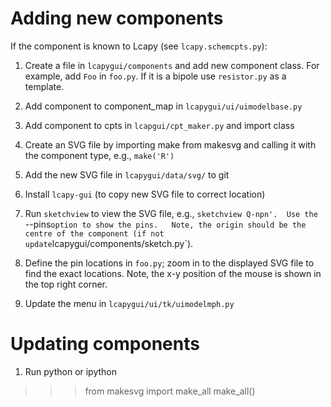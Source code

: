 Adding new components
=====================

If the component is known to Lcapy (see `lcapy.schemcpts.py`):

1. Create a file in `lcapygui/components` and add new component class.
   For example, add `Foo` in `foo.py`.  If it is a bipole use
   `resistor.py` as a template.

2. Add component to component_map in `lcapygui/ui/uimodelbase.py`

3. Add component to cpts in `lcapgui/cpt_maker.py` and import class

4. Create an SVG file by importing make from makesvg and calling it
   with the component type, e.g., `make('R')`

5. Add the new SVG file in `lcapygui/data/svg/` to git

6. Install `lcapy-gui` (to copy new SVG file to correct location)

7. Run `sketchview` to view the SVG file, e.g., `sketchview Q-npn'.  Use the `--pins` option to show the pins.   Note, the origin should be the centre of the component (if not update `lcapygui/components/sketch.py`).

8. Define the pin locations in `foo.py`; zoom in to the displayed SVG
   file to find the exact locations.  Note, the x-y position of the mouse is shown in the top right corner.

9. Update the menu in `lcapygui/ui/tk/uimodelmph.py`


Updating components
===================

1. Run python or ipython

>>> from makesvg import make_all
>>> make_all()
